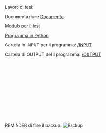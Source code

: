 Lavoro di tesi:

Documentazione
[Documento](TEST.MD)

[Modulo per il test](PROTOCOLLO.MD)

[Programma in Python](prova.py)

Cartella in INPUT per il programma:
[/INPUT](/INPUT)


Cartella di OUTPUT del il programma:
[/OUTPUT](/OUTPUT)

<br><br><br><br><br><br><br><br><br><br><br>

REMINDER di fare il backup:
![Backup](img/backup.jpg)
